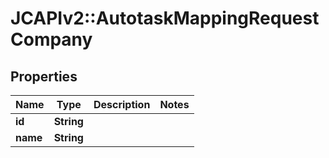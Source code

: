 # JCAPIv2::AutotaskMappingRequestCompany

## Properties
Name | Type | Description | Notes
------------ | ------------- | ------------- | -------------
**id** | **String** |  | 
**name** | **String** |  | 

